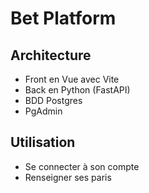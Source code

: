 # Bet Platform

## Architecture

- Front en Vue avec Vite
- Back en Python (FastAPI)
- BDD Postgres
- PgAdmin

## Utilisation

- Se connecter à son compte
- Renseigner ses paris
